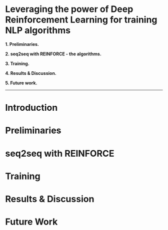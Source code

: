 # Leveraging the power of Deep Reinforcement Learning for training NLP algorithms


**1. Preliminaries.**


**2. seq2seq with REINFORCE - the algorithms.**


**3. Training.**


**4. Results & Discussion.**


**5. Future work.**


---------
# Introduction


# Preliminaries


# seq2seq with REINFORCE


# Training


# Results & Discussion


# Future Work
